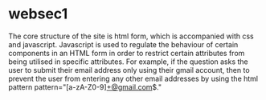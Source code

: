# websec1

The core structure of the site is html form, which is accompanied with css and javascript. Javascript is used to regulate the behaviour of certain components in an HTML form in order to restrict certain attributes from being utilised in specific attributes. For example, if the question asks the user to submit their email address only using their gmail account, then to prevent the user from entering any other email addresses by using the html pattern pattern="[a-zA-Z0-9]+@gmail.com$."
